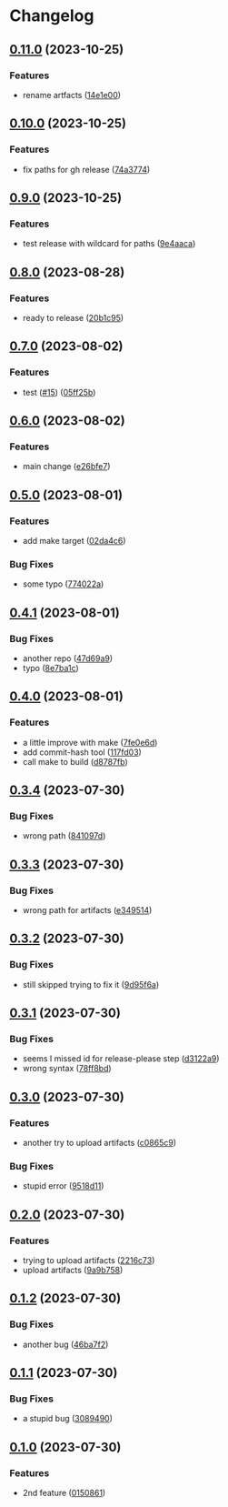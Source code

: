 # Changelog

## [0.11.0](https://github.com/breakersun/release_playground/compare/v0.10.0...v0.11.0) (2023-10-25)


### Features

* rename artfacts ([14e1e00](https://github.com/breakersun/release_playground/commit/14e1e007063338a7bf430bd18e6fce8c718d5b5c))

## [0.10.0](https://github.com/breakersun/release_playground/compare/v0.9.0...v0.10.0) (2023-10-25)


### Features

* fix paths for gh release ([74a3774](https://github.com/breakersun/release_playground/commit/74a37746d9860fe5d4a35d459792bd7c621157bf))

## [0.9.0](https://github.com/breakersun/release_playground/compare/v0.8.0...v0.9.0) (2023-10-25)


### Features

* test release with wildcard for paths ([9e4aaca](https://github.com/breakersun/release_playground/commit/9e4aacaf5e438d6cab0e2d8d863809c5393a9169))

## [0.8.0](https://github.com/breakersun/release_playground/compare/v0.7.0...v0.8.0) (2023-08-28)


### Features

* ready to release ([20b1c95](https://github.com/breakersun/release_playground/commit/20b1c9550f98e7e5348b0e130b84b758627d72c1))

## [0.7.0](https://github.com/breakersun/release_playground/compare/v0.6.0...v0.7.0) (2023-08-02)


### Features

* test ([#15](https://github.com/breakersun/release_playground/issues/15)) ([05ff25b](https://github.com/breakersun/release_playground/commit/05ff25b31c33203d85e697538fe288f792ec5842))

## [0.6.0](https://github.com/breakersun/release_playground/compare/v0.5.0...v0.6.0) (2023-08-02)


### Features

* main change ([e26bfe7](https://github.com/breakersun/release_playground/commit/e26bfe737768e30c5a1990419ab302e4390d4dff))

## [0.5.0](https://github.com/breakersun/release_playground/compare/v0.4.1...v0.5.0) (2023-08-01)


### Features

* add make target ([02da4c6](https://github.com/breakersun/release_playground/commit/02da4c64c29c843aac91e612def15689e53aa557))


### Bug Fixes

* some typo ([774022a](https://github.com/breakersun/release_playground/commit/774022a20fb5f7c48443b53ab1828b9589195dfa))

## [0.4.1](https://github.com/breakersun/release_playground/compare/v0.4.0...v0.4.1) (2023-08-01)


### Bug Fixes

* another repo ([47d69a9](https://github.com/breakersun/release_playground/commit/47d69a952a9968403d5d8c68cf4c05760459e56a))
* typo ([8e7ba1c](https://github.com/breakersun/release_playground/commit/8e7ba1c51036ae7a92f667fb381dcfbc164a08c3))

## [0.4.0](https://github.com/breakersun/release_playground/compare/v0.3.4...v0.4.0) (2023-08-01)


### Features

* a little improve with make ([7fe0e6d](https://github.com/breakersun/release_playground/commit/7fe0e6da99d83bc60ce044427e5179b20b52bcde))
* add commit-hash tool ([117fd03](https://github.com/breakersun/release_playground/commit/117fd031e182445a67ae22066a7fe51d2303c9dd))
* call make to build ([d8787fb](https://github.com/breakersun/release_playground/commit/d8787fb67f6bc8347b71a2efff76c750cdd7e9f6))

## [0.3.4](https://github.com/breakersun/release_playground/compare/v0.3.3...v0.3.4) (2023-07-30)


### Bug Fixes

* wrong path ([841097d](https://github.com/breakersun/release_playground/commit/841097d7c0523625a9473b96bb2c6b9162fdf771))

## [0.3.3](https://github.com/breakersun/release_playground/compare/v0.3.2...v0.3.3) (2023-07-30)


### Bug Fixes

* wrong path for artifacts ([e349514](https://github.com/breakersun/release_playground/commit/e349514202fa15bfba82cda7ba0bddd30a11d452))

## [0.3.2](https://github.com/breakersun/release_playground/compare/v0.3.1...v0.3.2) (2023-07-30)


### Bug Fixes

* still skipped trying to fix it ([9d95f6a](https://github.com/breakersun/release_playground/commit/9d95f6ab97d381af516502873acc6c856d19063e))

## [0.3.1](https://github.com/breakersun/release_playground/compare/v0.3.0...v0.3.1) (2023-07-30)


### Bug Fixes

* seems I missed id for release-please step ([d3122a9](https://github.com/breakersun/release_playground/commit/d3122a9a574a3cf80f46e2c6eceb13437a6abcd1))
* wrong syntax ([78ff8bd](https://github.com/breakersun/release_playground/commit/78ff8bd8d9f6e3233d35b905b4ccc37509782eb6))

## [0.3.0](https://github.com/breakersun/release_playground/compare/v0.2.0...v0.3.0) (2023-07-30)


### Features

* another try to upload artifacts ([c0865c9](https://github.com/breakersun/release_playground/commit/c0865c9a496b1ae8e30039bc1ec50bdd94d83a1e))


### Bug Fixes

* stupid error ([9518d11](https://github.com/breakersun/release_playground/commit/9518d1144cee5db7de43af1b0e8589e5eeae655a))

## [0.2.0](https://github.com/breakersun/release_playground/compare/v0.1.2...v0.2.0) (2023-07-30)


### Features

* trying to upload artifacts ([2216c73](https://github.com/breakersun/release_playground/commit/2216c7336e47301b47b979c9ee98d90f296dd76c))
* upload artifacts ([9a9b758](https://github.com/breakersun/release_playground/commit/9a9b758df5e01cba9e02db9ba23a0833232444ff))

## [0.1.2](https://github.com/breakersun/release_playground/compare/v0.1.1...v0.1.2) (2023-07-30)


### Bug Fixes

* another bug ([46ba7f2](https://github.com/breakersun/release_playground/commit/46ba7f210b3806c6025f0516e824166b3c668855))

## [0.1.1](https://github.com/breakersun/release_playground/compare/v0.1.0...v0.1.1) (2023-07-30)


### Bug Fixes

* a stupid bug ([3089490](https://github.com/breakersun/release_playground/commit/30894904335f9201194f295afc795eadca9b146e))

## [0.1.0](https://github.com/breakersun/release_playground/compare/0.0.0...v0.1.0) (2023-07-30)


### Features

* 2nd feature ([0150861](https://github.com/breakersun/release_playground/commit/0150861bc19fae47a8c84b11c1324f4360d24c2a))

